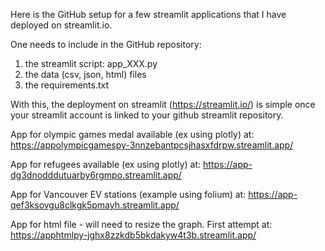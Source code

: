 Here is the GitHub setup for a few streamlit applications that I have deployed on streamlit.io.

One needs to include in the GitHub repository: 
1. the streamlit script: app_XXX.py
2. the data (csv, json, html) files
3. the requirements.txt

With this, the deployment on streamlit (https://streamlit.io/) is simple once your streamlit account is linked to your github streamlit repository.

App for olympic games medal available (ex using plotly) at: https://appolympicgamespy-3nnzebantpcsjhasxfdrpw.streamlit.app/

App for refugees available (ex using plotly) at: https://app-dg3dnodddutuarby6rgmpo.streamlit.app/

App for Vancouver EV stations (example using folium) at: https://app-qef3ksovgu8clkgk5pmayh.streamlit.app/

App for html file - will need to resize the graph.  First attempt at: https://apphtmlpy-jghx8zzkdb5bkdakyw4t3b.streamlit.app/
